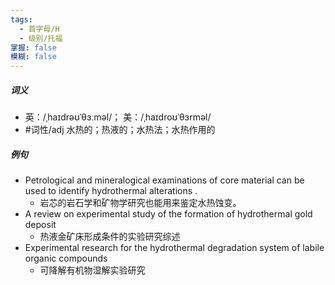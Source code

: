 ```yaml
---
tags:
  - 首字母/H
  - 级别/托福
掌握: false
模糊: false
---
```

##### 词义
- 英：/ˌhaɪdrəʊˈθɜːməl/； 美：/ˌhaɪdroʊˈθɜrməl/
- #词性/adj  水热的；热液的；水热法；水热作用的
##### 例句
- Petrological and mineralogical examinations of core material can be used to identify hydrothermal alterations .
	- 岩芯的岩石学和矿物学研究也能用来鉴定水热蚀变。
- A review on experimental study of the formation of hydrothermal gold deposit
	- 热液金矿床形成条件的实验研究综述
- Experimental research for the hydrothermal degradation system of labile organic compounds
	- 可降解有机物湿解实验研究
